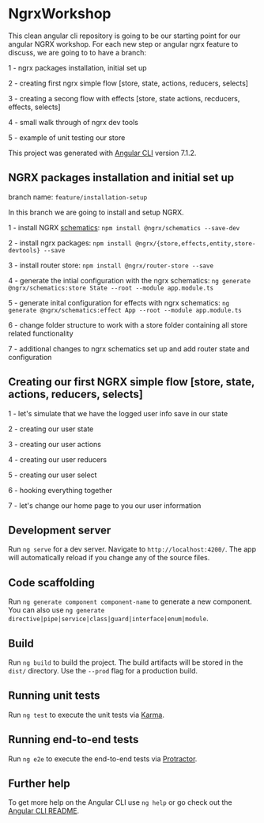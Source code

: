 # NgrxWorkshop

This clean angular cli repository is going to be our starting point for our angular NGRX workshop.
For each new step or angular ngrx feature to discuss, we are going to to have a branch:

1 - ngrx packages installation, initial set up

2 - creating first ngrx simple flow [store, state, actions, reducers, selects]

3 - creating a secong flow with effects [store, state actions, recducers, effects, selects]

4 - small walk through of ngrx dev tools

5 - example of unit testing our store

This project was generated with [Angular CLI](https://github.com/angular/angular-cli) version 7.1.2.

## NGRX packages installation and initial set up

branch name: `feature/installation-setup`

In this branch we are going to install and setup NGRX.

1 - install NGRX [schematics](https://ngrx.io/guide/schematics): `npm install @ngrx/schematics --save-dev`

2 - install ngrx packages: `npm install @ngrx/{store,effects,entity,store-devtools} --save`

3 - install router store: `npm install @ngrx/router-store --save`

4 - generate the intial configuration with the ngrx schematics: `ng generate @ngrx/schematics:store State --root --module app.module.ts`

5 - generate inital configuration for effects with ngrx schematics: `ng generate @ngrx/schematics:effect App --root --module app.module.ts`

6 - change folder structure to work with a store folder containing all store related functionality

7 - additional changes to ngrx schematics set up and add router state and configuration

## Creating our first NGRX simple flow [store, state, actions, reducers, selects]

1 - let's simulate that we have the logged user info save in our state

2 - creating our user state

3 - creating our user actions

4 - creating our user reducers

5 - creating our user select

6 - hooking everything together

7 - let's change our home page to you our user information

## Development server

Run `ng serve` for a dev server. Navigate to `http://localhost:4200/`. The app will automatically reload if you change any of the source files.

## Code scaffolding

Run `ng generate component component-name` to generate a new component. You can also use `ng generate directive|pipe|service|class|guard|interface|enum|module`.

## Build

Run `ng build` to build the project. The build artifacts will be stored in the `dist/` directory. Use the `--prod` flag for a production build.

## Running unit tests

Run `ng test` to execute the unit tests via [Karma](https://karma-runner.github.io).

## Running end-to-end tests

Run `ng e2e` to execute the end-to-end tests via [Protractor](http://www.protractortest.org/).

## Further help

To get more help on the Angular CLI use `ng help` or go check out the [Angular CLI README](https://github.com/angular/angular-cli/blob/master/README.md).
